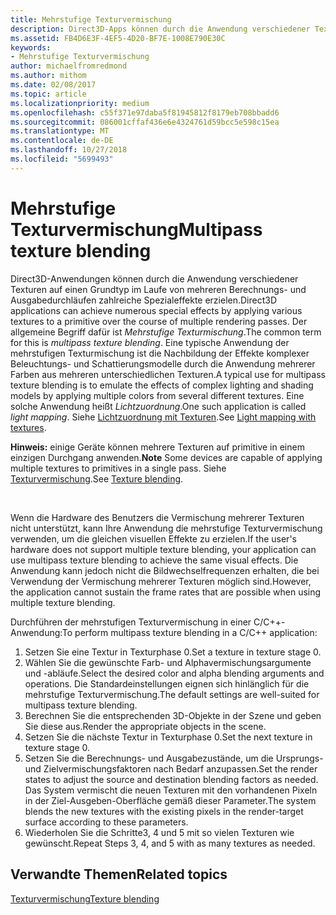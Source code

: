 ```yaml
---
title: Mehrstufige Texturvermischung
description: Direct3D-Apps können durch die Anwendung verschiedener Texturen auf eine Primitive im Laufe von mehreren Berechnungs- und Ausgabedurchläufen zahlreiche Spezialeffekte erzielen.
ms.assetid: FB4D6E3F-4EF5-4D20-BF7E-1008E790E30C
keywords:
- Mehrstufige Texturvermischung
author: michaelfromredmond
ms.author: mithom
ms.date: 02/08/2017
ms.topic: article
ms.localizationpriority: medium
ms.openlocfilehash: c55f371e97daba5f81945812f8179eb708bbadd6
ms.sourcegitcommit: 086001cffaf436e6e4324761d59bcc5e598c15ea
ms.translationtype: MT
ms.contentlocale: de-DE
ms.lasthandoff: 10/27/2018
ms.locfileid: "5699493"
---
```

# <a name="multipass-texture-blending"></a><span data-ttu-id="260f3-104">Mehrstufige Texturvermischung</span><span class="sxs-lookup"><span data-stu-id="260f3-104">Multipass texture blending</span></span>


<span data-ttu-id="260f3-105">Direct3D-Anwendungen können durch die Anwendung verschiedener Texturen auf einen Grundtyp im Laufe von mehreren Berechnungs- und Ausgabedurchläufen zahlreiche Spezialeffekte erzielen.</span><span class="sxs-lookup"><span data-stu-id="260f3-105">Direct3D applications can achieve numerous special effects by applying various textures to a primitive over the course of multiple rendering passes.</span></span> <span data-ttu-id="260f3-106">Der allgemeine Begriff dafür ist *Mehrstufige Texturmischung*.</span><span class="sxs-lookup"><span data-stu-id="260f3-106">The common term for this is *multipass texture blending*.</span></span> <span data-ttu-id="260f3-107">Eine typische Anwendung der mehrstufigen Texturmischung ist die Nachbildung der Effekte komplexer Beleuchtungs- und Schattierungsmodelle durch die Anwendung mehrerer Farben aus mehreren unterschiedlichen Texturen.</span><span class="sxs-lookup"><span data-stu-id="260f3-107">A typical use for multipass texture blending is to emulate the effects of complex lighting and shading models by applying multiple colors from several different textures.</span></span> <span data-ttu-id="260f3-108">Eine solche Anwendung heißt *Lichtzuordnung*.</span><span class="sxs-lookup"><span data-stu-id="260f3-108">One such application is called *light mapping*.</span></span> <span data-ttu-id="260f3-109">Siehe [Lichtzuordnung mit Texturen](light-mapping-with-textures.md).</span><span class="sxs-lookup"><span data-stu-id="260f3-109">See [Light mapping with textures](light-mapping-with-textures.md).</span></span>

<span data-ttu-id="260f3-110">**Hinweis:**  einige Geräte können mehrere Texturen auf primitive in einem einzigen Durchgang anwenden.</span><span class="sxs-lookup"><span data-stu-id="260f3-110">**Note** Some devices are capable of applying multiple textures to primitives in a single pass.</span></span> <span data-ttu-id="260f3-111">Siehe [Texturvermischung](texture-blending.md).</span><span class="sxs-lookup"><span data-stu-id="260f3-111">See [Texture blending](texture-blending.md).</span></span>

 

<span data-ttu-id="260f3-112">Wenn die Hardware des Benutzers die Vermischung mehrerer Texturen nicht unterstützt, kann Ihre Anwendung die mehrstufige Texturvermischung verwenden, um die gleichen visuellen Effekte zu erzielen.</span><span class="sxs-lookup"><span data-stu-id="260f3-112">If the user's hardware does not support multiple texture blending, your application can use multipass texture blending to achieve the same visual effects.</span></span> <span data-ttu-id="260f3-113">Die Anwendung kann jedoch nicht die Bildwechselfrequenzen erhalten, die bei Verwendung der Vermischung mehrerer Texturen möglich sind.</span><span class="sxs-lookup"><span data-stu-id="260f3-113">However, the application cannot sustain the frame rates that are possible when using multiple texture blending.</span></span>

<span data-ttu-id="260f3-114">Durchführen der mehrstufigen Texturvermischung in einer C/C++-Anwendung:</span><span class="sxs-lookup"><span data-stu-id="260f3-114">To perform multipass texture blending in a C/C++ application:</span></span>

1.  <span data-ttu-id="260f3-115">Setzen Sie eine Textur in Texturphase 0.</span><span class="sxs-lookup"><span data-stu-id="260f3-115">Set a texture in texture stage 0.</span></span>
2.  <span data-ttu-id="260f3-116">Wählen Sie die gewünschte Farb- und Alphavermischungsargumente und -abläufe.</span><span class="sxs-lookup"><span data-stu-id="260f3-116">Select the desired color and alpha blending arguments and operations.</span></span> <span data-ttu-id="260f3-117">Die Standardeinstellungen eignen sich hinlänglich für die mehrstufige Texturvermischung.</span><span class="sxs-lookup"><span data-stu-id="260f3-117">The default settings are well-suited for multipass texture blending.</span></span>
3.  <span data-ttu-id="260f3-118">Berechnen Sie die entsprechenden 3D-Objekte in der Szene und geben Sie diese aus.</span><span class="sxs-lookup"><span data-stu-id="260f3-118">Render the appropriate objects in the scene.</span></span>
4.  <span data-ttu-id="260f3-119">Setzen Sie die nächste Textur in Texturphase 0.</span><span class="sxs-lookup"><span data-stu-id="260f3-119">Set the next texture in texture stage 0.</span></span>
5.  <span data-ttu-id="260f3-120">Setzen Sie die Berechnungs- und Ausgabezustände, um die Ursprungs- und Zielvermischungsfaktoren nach Bedarf anzupassen.</span><span class="sxs-lookup"><span data-stu-id="260f3-120">Set the render states to adjust the source and destination blending factors as needed.</span></span> <span data-ttu-id="260f3-121">Das System vermischt die neuen Texturen mit den vorhandenen Pixeln in der Ziel-Ausgeben-Oberfläche gemäß dieser Parameter.</span><span class="sxs-lookup"><span data-stu-id="260f3-121">The system blends the new textures with the existing pixels in the render-target surface according to these parameters.</span></span>
6.  <span data-ttu-id="260f3-122">Wiederholen Sie die Schritte3, 4 und 5 mit so vielen Texturen wie gewünscht.</span><span class="sxs-lookup"><span data-stu-id="260f3-122">Repeat Steps 3, 4, and 5 with as many textures as needed.</span></span>

## <a name="span-idrelated-topicsspanrelated-topics"></a><span data-ttu-id="260f3-123"><span id="related-topics"></span>Verwandte Themen</span><span class="sxs-lookup"><span data-stu-id="260f3-123"><span id="related-topics"></span>Related topics</span></span>


[<span data-ttu-id="260f3-124">Texturvermischung</span><span class="sxs-lookup"><span data-stu-id="260f3-124">Texture blending</span></span>](texture-blending.md)

 

 




